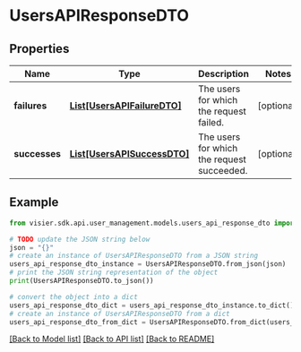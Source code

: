 # UsersAPIResponseDTO


## Properties

Name | Type | Description | Notes
------------ | ------------- | ------------- | -------------
**failures** | [**List[UsersAPIFailureDTO]**](UsersAPIFailureDTO.md) | The users for which the request failed. | [optional] 
**successes** | [**List[UsersAPISuccessDTO]**](UsersAPISuccessDTO.md) | The users for which the request succeeded. | [optional] 

## Example

```python
from visier.sdk.api.user_management.models.users_api_response_dto import UsersAPIResponseDTO

# TODO update the JSON string below
json = "{}"
# create an instance of UsersAPIResponseDTO from a JSON string
users_api_response_dto_instance = UsersAPIResponseDTO.from_json(json)
# print the JSON string representation of the object
print(UsersAPIResponseDTO.to_json())

# convert the object into a dict
users_api_response_dto_dict = users_api_response_dto_instance.to_dict()
# create an instance of UsersAPIResponseDTO from a dict
users_api_response_dto_from_dict = UsersAPIResponseDTO.from_dict(users_api_response_dto_dict)
```
[[Back to Model list]](../README.md#documentation-for-models) [[Back to API list]](../README.md#documentation-for-api-endpoints) [[Back to README]](../README.md)


